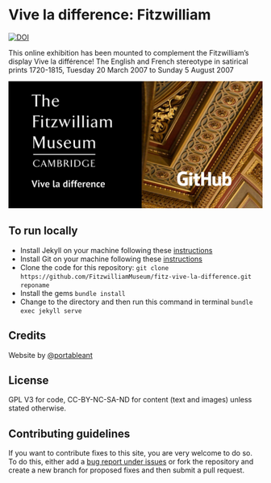 # Vive la difference: Fitzwilliam

[![DOI](https://zenodo.org/badge/384546988.svg)](https://zenodo.org/badge/latestdoi/384546988)

This online exhibition has been mounted to complement the Fitzwilliam’s display Vive la différence! The English and French stereotype in satirical prints 1720-1815, Tuesday 20 March 2007 to Sunday 5 August 2007

![Social card for this repo](/images/layouts/vive.jpg)

## To run locally

* Install Jekyll on your machine following these [instructions](https://jekyllrb.com/docs/installation/)
* Install Git on your machine following these [instructions](https://git-scm.com/book/en/v2/Getting-Started-Installing-Git)
* Clone the code for this repository:
   `git clone https://github.com/FitzwilliamMuseum/fitz-vive-la-difference.git reponame`
* Install the gems
   `bundle install`
* Change to the directory and then run this command in terminal `bundle exec jekyll serve`


## Credits

Website by [@portableant](https://github.com/portableant)

## License

GPL V3 for code, CC-BY-NC-SA-ND for content (text and images) unless stated otherwise.

## Contributing guidelines

If you want to contribute fixes to this site, you are very welcome to do so. To do this, either add a [bug report under issues](https://github.com/FitzwilliamMuseum/fitz-vive-la-difference/issues) or fork the repository and create a new branch for proposed fixes and then submit a pull request.
